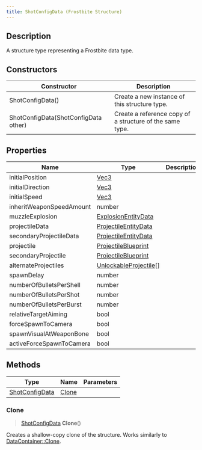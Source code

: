 ```yaml
---
title: ShotConfigData (Frostbite Structure)
---
```

## Description

A structure type representing a Frostbite data type.

## Constructors

| Constructor                          | Description                                              |
| ------------------------------------ | -------------------------------------------------------- |
| ShotConfigData()                     | Create a new instance of this structure type.            |
| ShotConfigData(ShotConfigData other) | Create a reference copy of a structure of the same type. |

## Properties

| Name                     | Type                                             | Description |
| ------------------------ | ------------------------------------------------ | ----------- |
| initialPosition          | [Vec3](/vext/ref/cls/shr/Vec3)                |             |
| initialDirection         | [Vec3](/vext/ref/cls/shr/Vec3)                |             |
| initialSpeed             | [Vec3](/vext/ref/cls/shr/Vec3)                |             |
| inheritWeaponSpeedAmount | number                                           |             |
| muzzleExplosion          | [ExplosionEntityData](ExplosionEntityData)       |             |
| projectileData           | [ProjectileEntityData](ProjectileEntityData)     |             |
| secondaryProjectileData  | [ProjectileEntityData](ProjectileEntityData)     |             |
| projectile               | [ProjectileBlueprint](ProjectileBlueprint)       |             |
| secondaryProjectile      | [ProjectileBlueprint](ProjectileBlueprint)       |             |
| alternateProjectiles     | [UnlockableProjectile](UnlockableProjectile)\[\] |             |
| spawnDelay               | number                                           |             |
| numberOfBulletsPerShell  | number                                           |             |
| numberOfBulletsPerShot   | number                                           |             |
| numberOfBulletsPerBurst  | number                                           |             |
| relativeTargetAiming     | bool                                             |             |
| forceSpawnToCamera       | bool                                             |             |
| spawnVisualAtWeaponBone  | bool                                             |             |
| activeForceSpawnToCamera | bool                                             |             |

## Methods

| Type                             | Name            | Parameters |
| -------------------------------- | --------------- | ---------- |
| [ShotConfigData](ShotConfigData) | [Clone](#clone) |            |

### Clone

> [ShotConfigData](ShotConfigData) **Clone**()

Creates a shallow-copy clone of the structure. Works similarly to [DataContainer::Clone](/vext/ref/cls/shr/datacontainer#clone).
